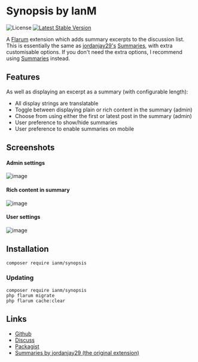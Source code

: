 # Synopsis by IanM

![License](https://img.shields.io/badge/license-MIT-blue.svg) [![Latest Stable Version](https://img.shields.io/packagist/v/ianm/synopsis.svg)](https://packagist.org/packages/ianm/synopsis)

A [Flarum](https://github.com/flarum/flarum) extension which adds summary excerpts to the discussion list. This is essentially the same as [jordanjay29's](https://discuss.flarum.org/d/2151) [Summaries](https://github.com/jordanjay29/flarum-ext-summaries), with extra customisable options. If you don't need the extra options, I recommend using [Summaries](https://github.com/jordanjay29/flarum-ext-summaries) instead.

## Features
As well as displaying an excerpt as a summary (with configurable length):

 - All display strings are translatable
 - Toggle between displaying plain or rich content in the summary (admin)
 - Choose from using either the first or latest post in the summary (admin)
 - User preference to show/hide summaries
 - User preference to enable summaries on mobile

## Screenshots

#### Admin settings
![image](https://user-images.githubusercontent.com/16573496/103157392-18bd3e80-47aa-11eb-8760-2108fdb68000.png)

#### Rich content in summary
![image](https://user-images.githubusercontent.com/16573496/103157062-4c4a9980-47a7-11eb-9103-327f3aff0690.png)

#### User settings
![image](https://user-images.githubusercontent.com/16573496/103158069-b23c1e80-47b1-11eb-8877-29016b7e4b21.png)
## Installation
```
composer require ianm/synopsis
```

### Updating
```
composer require ianm/synopsis
php flarum migrate
php flarum cache:clear
```

## Links
- [Github](https://github.com/imorland/synopsis)
- [Discuss](https://discuss.flarum.org/)  
- [Packagist](https://packagist.org/packages/ianm/synopsis) 
- [Summaries by jordanjay29 (the original extension)](https://github.com/jordanjay29/flarum-ext-summaries) 
